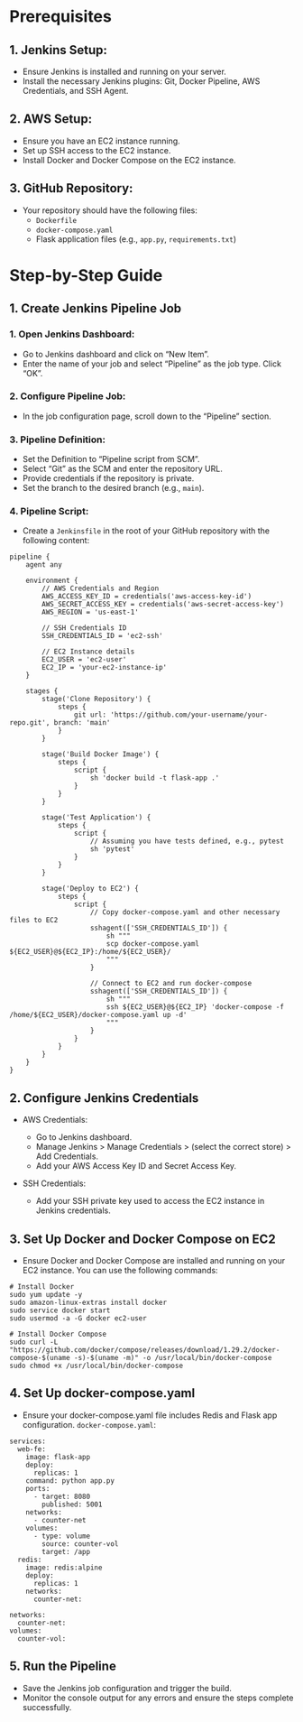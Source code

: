 # Prerequisites
## 1. Jenkins Setup:

* Ensure Jenkins is installed and running on your server.
* Install the necessary Jenkins plugins: Git, Docker Pipeline, AWS Credentials, and SSH Agent.

## 2. AWS Setup:

* Ensure you have an EC2 instance running.
* Set up SSH access to the EC2 instance.
* Install Docker and Docker Compose on the EC2 instance.

## 3. GitHub Repository:

* Your repository should have the following files:
	* `Dockerfile`
	* `docker-compose.yaml`
	* Flask application files (e.g., `app.py`, `requirements.txt`)

# Step-by-Step Guide
## 1. Create Jenkins Pipeline Job
### 1. Open Jenkins Dashboard:

* Go to Jenkins dashboard and click on “New Item”.
* Enter the name of your job and select “Pipeline” as the job type. Click “OK”.

### 2. Configure Pipeline Job:

* In the job configuration page, scroll down to the “Pipeline” section.

### 3. Pipeline Definition:

* Set the Definition to “Pipeline script from SCM”.
* Select “Git” as the SCM and enter the repository URL.
* Provide credentials if the repository is private.
* Set the branch to the desired branch (e.g., `main`).

### 4. Pipeline Script:

* Create a `Jenkinsfile` in the root of your GitHub repository with the following content:

```t
pipeline {
    agent any
    
    environment {
        // AWS Credentials and Region
        AWS_ACCESS_KEY_ID = credentials('aws-access-key-id')
        AWS_SECRET_ACCESS_KEY = credentials('aws-secret-access-key')
        AWS_REGION = 'us-east-1'
        
        // SSH Credentials ID
        SSH_CREDENTIALS_ID = 'ec2-ssh'
        
        // EC2 Instance details
        EC2_USER = 'ec2-user'
        EC2_IP = 'your-ec2-instance-ip'
    }
    
    stages {
        stage('Clone Repository') {
            steps {
                git url: 'https://github.com/your-username/your-repo.git', branch: 'main'
            }
        }
        
        stage('Build Docker Image') {
            steps {
                script {
                    sh 'docker build -t flask-app .'
                }
            }
        }
        
        stage('Test Application') {
            steps {
                script {
                    // Assuming you have tests defined, e.g., pytest
                    sh 'pytest'
                }
            }
        }
        
        stage('Deploy to EC2') {
            steps {
                script {
                    // Copy docker-compose.yaml and other necessary files to EC2
                    sshagent(['SSH_CREDENTIALS_ID']) {
                        sh """
                        scp docker-compose.yaml ${EC2_USER}@${EC2_IP}:/home/${EC2_USER}/
                        """
                    }
                    
                    // Connect to EC2 and run docker-compose
                    sshagent(['SSH_CREDENTIALS_ID']) {
                        sh """
                        ssh ${EC2_USER}@${EC2_IP} 'docker-compose -f /home/${EC2_USER}/docker-compose.yaml up -d'
                        """
                    }
                }
            }
        }
    }
}
```

## 2. Configure Jenkins Credentials
* AWS Credentials:

	* Go to Jenkins dashboard.
	* Manage Jenkins > Manage Credentials > (select the correct store) > Add Credentials.
	* Add your AWS Access Key ID and Secret Access Key.

* SSH Credentials:

	* Add your SSH private key used to access the EC2 instance in Jenkins credentials.


## 3. Set Up Docker and Docker Compose on EC2
* Ensure Docker and Docker Compose are installed and running on your EC2 instance. You can use the following commands:	

```t
# Install Docker
sudo yum update -y
sudo amazon-linux-extras install docker
sudo service docker start
sudo usermod -a -G docker ec2-user

# Install Docker Compose
sudo curl -L "https://github.com/docker/compose/releases/download/1.29.2/docker-compose-$(uname -s)-$(uname -m)" -o /usr/local/bin/docker-compose
sudo chmod +x /usr/local/bin/docker-compose
```

## 4. Set Up docker-compose.yaml
* Ensure your docker-compose.yaml file includes Redis and Flask app configuration.
`docker-compose.yaml`:

```t
services:
  web-fe:
    image: flask-app
    deploy:
      replicas: 1
    command: python app.py
    ports:
      - target: 8080
        published: 5001
    networks:
      - counter-net
    volumes:
      - type: volume
        source: counter-vol
        target: /app
  redis:
    image: redis:alpine
    deploy:
      replicas: 1
    networks:
      counter-net:

networks:
  counter-net:
volumes:
  counter-vol:
```

## 5. Run the Pipeline
* Save the Jenkins job configuration and trigger the build.
* Monitor the console output for any errors and ensure the steps complete successfully.

